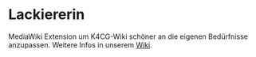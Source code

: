 # Lackiererin
MediaWiki Extension um K4CG-Wiki schöner an die eigenen Bedürfnisse anzupassen. Weitere Infos in unserem [Wiki](https://k4cg.org/index.php/Projekt:Lackiererin).
